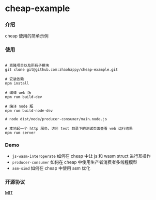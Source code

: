 cheap-example
======

### 介绍

cheap 使用的简单示例

### 使用


```shell

# 克隆项目以及所有子模块
git clone git@github.com:zhaohappy/cheap-example.git

# 安装依赖
npm install

# 编译 web 版
npm run build-dev

# 编译 node 版
npm run build-node-dev

# node dist/node/producer-consumer/main.node.js

# 本地起一个 http 服务，访问 test 目录下的测试页面查看 web 运行结果
npm run server

```

### Demo

- ```js-wasm-interoperate``` 如何在 cheap 中让 js 和 wasm struct 进行互操作
- ```producer-consumer``` 如何在 cheap 中使用生产者消费者多线程模型
- ```asm-simd``` 如何在 cheap 中使用 asm 优化


### 开源协议

[MIT](https://opensource.org/licenses/MIT)
